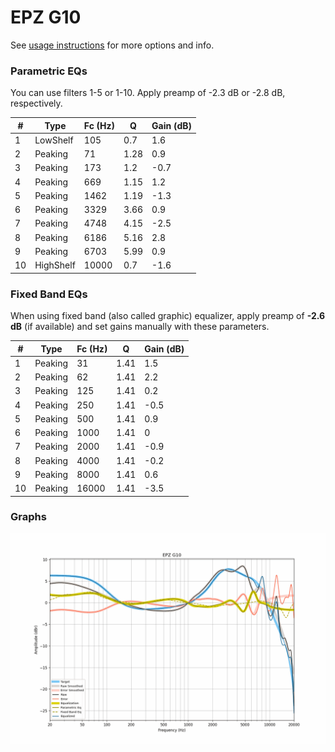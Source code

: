 # EPZ G10
See [usage instructions](https://github.com/jaakkopasanen/AutoEq#usage) for more options and info.

### Parametric EQs
You can use filters 1-5 or 1-10. Apply preamp of -2.3 dB or -2.8 dB, respectively.

|   # | Type      |   Fc (Hz) |    Q |   Gain (dB) |
|-----|-----------|-----------|------|-------------|
|   1 | LowShelf  |       105 | 0.7  |         1.6 |
|   2 | Peaking   |        71 | 1.28 |         0.9 |
|   3 | Peaking   |       173 | 1.2  |        -0.7 |
|   4 | Peaking   |       669 | 1.15 |         1.2 |
|   5 | Peaking   |      1462 | 1.19 |        -1.3 |
|   6 | Peaking   |      3329 | 3.66 |         0.9 |
|   7 | Peaking   |      4748 | 4.15 |        -2.5 |
|   8 | Peaking   |      6186 | 5.16 |         2.8 |
|   9 | Peaking   |      6703 | 5.99 |         0.9 |
|  10 | HighShelf |     10000 | 0.7  |        -1.6 |

### Fixed Band EQs
When using fixed band (also called graphic) equalizer, apply preamp of **-2.6 dB** (if available) and set gains manually with these parameters.

|   # | Type    |   Fc (Hz) |    Q |   Gain (dB) |
|-----|---------|-----------|------|-------------|
|   1 | Peaking |        31 | 1.41 |         1.5 |
|   2 | Peaking |        62 | 1.41 |         2.2 |
|   3 | Peaking |       125 | 1.41 |         0.2 |
|   4 | Peaking |       250 | 1.41 |        -0.5 |
|   5 | Peaking |       500 | 1.41 |         0.9 |
|   6 | Peaking |      1000 | 1.41 |         0   |
|   7 | Peaking |      2000 | 1.41 |        -0.9 |
|   8 | Peaking |      4000 | 1.41 |        -0.2 |
|   9 | Peaking |      8000 | 1.41 |         0.6 |
|  10 | Peaking |     16000 | 1.41 |        -3.5 |

### Graphs
![](./EPZ%20G10.png)
